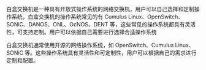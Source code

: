 白盒交换机是一种具有开放式操作系统的网络交换机，用户可以自己选择和定制操作系统，白盒交换机的操作系统常见的有 Cumulus Linux、OpenSwitch、SONiC、DANOS、ONL、OcNOS、DENT 等，这些常见的操作系统都具有灵活性，可支持定制。用户可以依据自己需要进行选择合适操作系统

白盒交换机通常使用开源的网络操作系统，如 OpenSwitch、Cumulus Linux、SONiC 等。这些操作系统具有灵活性和可定制性，用户可以根据自己的需求进行定制和配置。